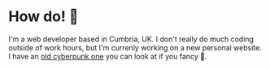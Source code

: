 # How do! 👋

I'm a web developer based in Cumbria, UK. I don't really do much coding outside of work hours, but I'm currenly working on a new personal website. I have an [old cyberpunk one](https://bl-rd.github.io/bl-rd-archive/) you can look at if you fancy 🙂.